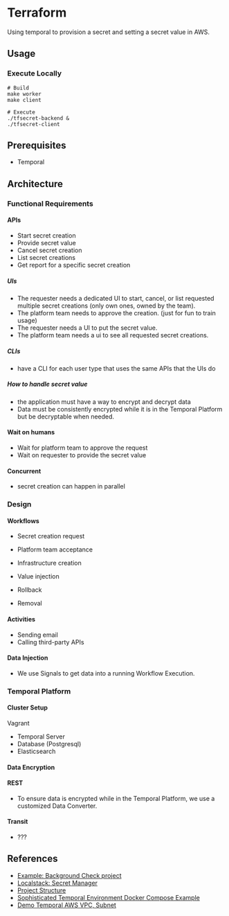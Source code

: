 # Terraform

Using temporal to provision a secret and setting a secret value in AWS.

## Usage

### Execute Locally

```
# Build
make worker
make client

# Execute
./tfsecret-backend &
./tfsecret-client
```

## Prerequisites

- Temporal

## Architecture

### Functional Requirements

#### APIs

- Start secret creation
- Provide secret value
- Cancel secret creation
- List secret creations
- Get report for a specific secret creation

##### UIs

- The requester needs a dedicated UI to start, cancel, or list requested multiple secret creations (only own ones, owned by the team).
- The platform team needs to approve the creation. (just for fun to train usage)
- The requester needs a UI to put the secret value.
- The platform team needs a ui to see all requested secret creations.

##### CLIs

- have a CLI for each user type that uses the same APIs that the UIs do

##### How to handle secret value

- the application must have a way to encrypt and decrypt data
- Data must be consistently encrypted while it is in the Temporal Platform but be decryptable when needed.

#### Wait on humans

- Wait for platform team to approve the request
- Wait on requester to provide the secret value

#### Concurrent

- secret creation can happen in parallel

### Design

#### Workflows

- Secret creation request
- Platform team acceptance
- Infrastructure creation
- Value injection

- Rollback
- Removal

#### Activities

- Sending email
- Calling third-party APIs

#### Data Injection

- We use Signals to get data into a running Workflow Execution.

### Temporal Platform

#### Cluster Setup

Vagrant

- Temporal Server
- Database (Postgresql)
- Elasticsearch

#### Data Encryption

#### REST

- To ensure data is encrypted while in the Temporal Platform, we use a customized Data Converter.

#### Transit

- ???

## References

- [Example: Background Check project](https://docs.temporal.io/docs/learning-paths/background-checks/)
- [Localstack: Secret Manager](https://stackoverflow.com/questions/57154039/how-to-set-up-local-aws-secrets-manager-docker-container-for-local-testing-purpo)
- [Project Structure](https://github.com/golang-standards/project-layout)
- [Sophisticated Temporal Environment Docker Compose Example](https://github.com/temporalio/docker-compose)
- [Demo Temporal AWS VPC, Subnet](https://github.com/dynajoe/temporal-terraform-demo)
